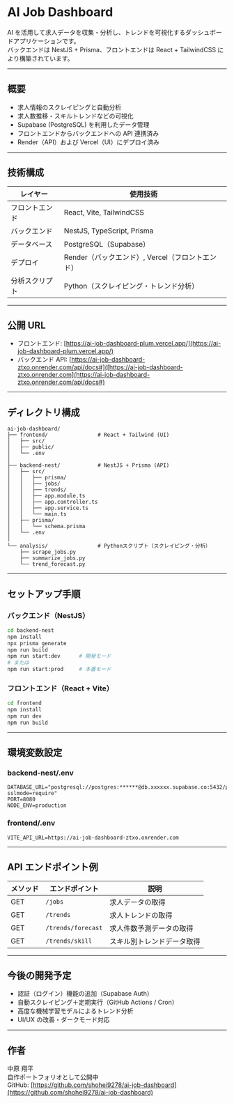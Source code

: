 # AI Job Dashboard

AI を活用して求人データを収集・分析し、トレンドを可視化するダッシュボードアプリケーションです。  
バックエンドは NestJS + Prisma、フロントエンドは React + TailwindCSS により構築されています。

---

## 概要

- 求人情報のスクレイピングと自動分析
- 求人数推移・スキルトレンドなどの可視化
- Supabase (PostgreSQL) を利用したデータ管理
- フロントエンドからバックエンドへの API 連携済み
- Render（API）および Vercel（UI）にデプロイ済み

---

## 技術構成

| レイヤー | 使用技術 |
|----------|-----------|
| フロントエンド | React, Vite, TailwindCSS |
| バックエンド | NestJS, TypeScript, Prisma |
| データベース | PostgreSQL（Supabase） |
| デプロイ | Render（バックエンド）, Vercel（フロントエンド） |
| 分析スクリプト | Python（スクレイピング・トレンド分析） |

---

## 公開 URL

- フロントエンド: [https://ai-job-dashboard-plum.vercel.app/](https://ai-job-dashboard-plum.vercel.app/)
- バックエンド API: [https://ai-job-dashboard-ztxo.onrender.com/api/docs#]([https://ai-job-dashboard-ztxo.onrender.com](https://ai-job-dashboard-ztxo.onrender.com/api/docs#)

---

## ディレクトリ構成

```
ai-job-dashboard/
├── frontend/                # React + Tailwind (UI)
│   ├── src/
│   ├── public/
│   └── .env
│
├── backend-nest/            # NestJS + Prisma (API)
│   ├── src/
│   │   ├── prisma/
│   │   ├── jobs/
│   │   ├── trends/
│   │   ├── app.module.ts
│   │   ├── app.controller.ts
│   │   ├── app.service.ts
│   │   └── main.ts
│   ├── prisma/
│   │   └── schema.prisma
│   └── .env
│
└── analysis/                # Pythonスクリプト（スクレイピング・分析）
    ├── scrape_jobs.py
    ├── summarize_jobs.py
    └── trend_forecast.py
```

---

## セットアップ手順

### バックエンド（NestJS）

```bash
cd backend-nest
npm install
npx prisma generate
npm run build
npm run start:dev      # 開発モード
# または
npm run start:prod     # 本番モード
```

### フロントエンド（React + Vite）

```bash
cd frontend
npm install
npm run dev
npm run build
```

---

## 環境変数設定

### backend-nest/.env

```
DATABASE_URL="postgresql://postgres:******@db.xxxxxx.supabase.co:5432/postgres?sslmode=require"
PORT=8080
NODE_ENV=production
```

### frontend/.env

```
VITE_API_URL=https://ai-job-dashboard-ztxo.onrender.com
```

---

## API エンドポイント例

| メソッド | エンドポイント | 説明 |
|----------|----------------|------|
| GET | `/jobs` | 求人データの取得 |
| GET | `/trends` | 求人トレンドの取得 |
| GET | `/trends/forecast` | 求人件数予測データの取得 |
| GET | `/trends/skill` | スキル別トレンドデータ取得 |

---

## 今後の開発予定

- 認証（ログイン）機能の追加（Supabase Auth）
- 自動スクレイピング＋定期実行（GitHub Actions / Cron）
- 高度な機械学習モデルによるトレンド分析
- UI/UX の改善・ダークモード対応

---

## 作者

中原 翔平  
自作ポートフォリオとして公開中  
GitHub: [https://github.com/shohei9278/ai-job-dashboard](https://github.com/shohei9278/ai-job-dashboard)
